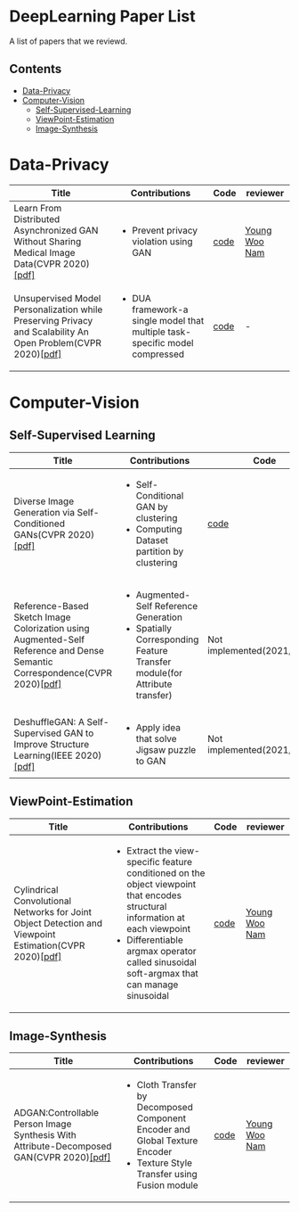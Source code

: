 # DeepLearning Paper List
A list of papers that we reviewd.

## Contents
- [Data-Privacy](#Data-Privacy) 
- [Computer-Vision](#Computer-Vision)
  - [Self-Supervised-Learning](#Self-Supervised-Learning)
  - [ViewPoint-Estimation](#ViewPoint-Estimation)
  - [Image-Synthesis](#Image-Synthesis)

# Data-Privacy

Title | Contributions | Code | reviewer |
--- | --- | --- | --- |
Learn From Distributed Asynchronized GAN Without Sharing Medical Image Data(CVPR 2020)[[pdf]](https://arxiv.org/abs/2006.00080) | <ul><li> Prevent privacy violation using GAN | [code](https://github.com/tommy-qichang/AsynDGAN) | [Young Woo Nam](https://medium.com/analytics-vidhya/paper-review-asyndgan-train-deep-learning-without-sharing-medical-image-data-ac93b5592be4) |
Unsupervised Model Personalization while Preserving Privacy and Scalability An Open Problem(CVPR 2020)[[pdf]](https://arxiv.org/abs/2003.13296) | <ul><li> DUA framework-a single model that multiple task-specific model compressed | [code](https://github.com/mattdl/DUA) | - | 

# Computer-Vision
## Self-Supervised Learning

Title | Contributions | Code | reviewer |
--- | --- | --- | --- |
Diverse Image Generation via Self-Conditioned GANs(CVPR 2020)[[pdf]](https://arxiv.org/abs/2006.10728) | <ul><li> Self-Conditional GAN by clustering </il><li> Computing Dataset partition by clustering | [code](https://github.com/stevliu/self-conditioned-gan) | [Young Woo Nam](https://medium.com/analytics-vidhya/paper-review-diverse-image-generation-via-self-conditioned-gans-fa847f696e04) |
Reference-Based Sketch Image Colorization using Augmented-Self Reference and Dense Semantic Correspondence(CVPR 2020)[[pdf]](https://arxiv.org/abs/2005.05207) | <ul><li> Augmented-Self Reference Generation </il><li> Spatially Corresponding Feature Transfer module(for Attribute transfer) | Not implemented(2021/02/14) |[Young Woo Nam](https://medium.com/analytics-vidhya/paper-review-reference-based-sketch-image-colorization-using-augmented-self-reference-and-dense-4e646f811ff2)
DeshuffleGAN: A Self-Supervised GAN to Improve Structure Learning(IEEE 2020)[[pdf]](https://arxiv.org/abs/2006.08694) | <ul><li> Apply idea that solve Jigsaw puzzle to GAN | Not implemented(2021/02/14) | [Young Woo Nam](https://medium.com/analytics-vidhya/paper-review-deshufflegan-a-self-supervised-gan-to-improve-structure-learning-1d601f3d95f8) |

## ViewPoint-Estimation
Title | Contributions | Code | reviewer |
--- | --- | --- | --- |
Cylindrical Convolutional Networks for Joint Object Detection and Viewpoint Estimation(CVPR 2020)[[pdf]](https://arxiv.org/abs/2003.11303) | <ul><li> Extract the view-specific feature conditioned on the object viewpoint that encodes structural information at each viewpoint <il><li> Differentiable argmax operator called sinusoidal soft-argmax that can manage sinusoidal | [code](https://github.com/sunghunjoung/CCNs/) | [Young Woo Nam](https://medium.com/@yw_nam/paper-review-cylindrical-convolutional-networks-for-joint-object-detection-and-viewpoint-813acead4b2c)

## Image-Synthesis
Title | Contributions | Code | reviewer |
--- | --- | --- | --- |
ADGAN:Controllable Person Image Synthesis With Attribute-Decomposed GAN(CVPR 2020)[[pdf]](https://arxiv.org/pdf/2003.12267.pdf) | <ul><li> Cloth Transfer by Decomposed Component Encoder and Global Texture Encoder <il><li> Texture Style Transfer using Fusion module | [code](https://github.com/menyifang/ADGAN) | [Young Woo Nam](https://medium.com/analytics-vidhya/paper-review-adgan-controllable-person-image-synthesis-with-attribute-decomposed-gan-1c45bddbe00a)
